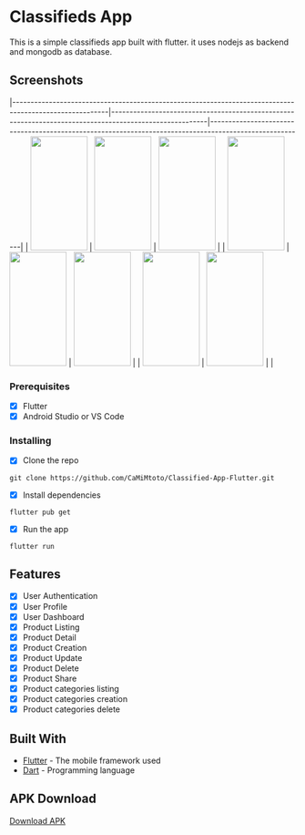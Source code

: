 # Classifieds App

This is a simple classifieds app built with flutter. it uses nodejs as backend and mongodb as database.

## Screenshots


|--------------------------------------------------------------------------------------------------------|--------------------------------------------------------------------------------------------------------|--------------------------------------------------------------------------------------------------------|
| <img height="200" src="https://live.staticflickr.com/65535/52710208626_b695aa8c12_c.jpg" width="100"/> | <img height="200" src="https://live.staticflickr.com/65535/52710208576_2cd371def7_z.jpg" width="100"/> | <img height="200" src="https://live.staticflickr.com/65535/52709686417_ee63db284c_z.jpg" width="100"/> |
| <img height="200" src="https://live.staticflickr.com/65535/52710468339_023f41fbef_c.jpg" width="100"/> | <img height="200" src="https://live.staticflickr.com/65535/52710208326_066e3ecb41_c.jpg" width="100"/> | <img height="200" src="https://live.staticflickr.com/65535/52710468134_593012caa8_c.jpg" width="100"/> |
| <img height="200" src="https://live.staticflickr.com/65535/52710688403_8e201903c3_c.jpg" width="100"/> | <img height="200" src="https://live.staticflickr.com/65535/52710468169_414995fe66_c.jpg" width="100"/> |                                                                                                        |

### Prerequisites

- [x] Flutter
- [x] Android Studio or VS Code

### Installing

- [x] Clone the repo

```
git clone https://github.com/CaMiMtoto/Classified-App-Flutter.git
```

- [x] Install dependencies

```
flutter pub get
```

- [x] Run the app

```
flutter run
```

## Features

- [x] User Authentication
- [x] User Profile
- [x] User Dashboard
- [x] Product Listing
- [x] Product Detail
- [x] Product Creation
- [x] Product Update
- [x] Product Delete
- [x] Product Share
- [x] Product categories listing
- [x] Product categories creation
- [x] Product categories delete

## Built With

* [Flutter](https://flutter.dev/) - The mobile framework used
* [Dart](https://dart.dev/) - Programming language

## APK Download

[Download APK ](https://drive.google.com/file/d/1d6dul8qdzrM4XBAoLvpc8r99BBlApr48/view?usp=sharing) 



